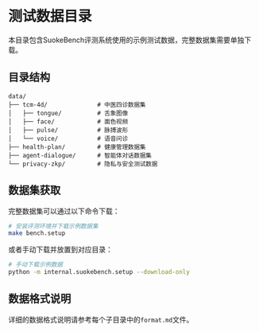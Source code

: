 # 测试数据目录

本目录包含SuokeBench评测系统使用的示例测试数据，完整数据集需要单独下载。

## 目录结构

```
data/
├── tcm-4d/              # 中医四诊数据集
│   ├── tongue/          # 舌象图像
│   ├── face/            # 面色视频
│   ├── pulse/           # 脉搏波形
│   └── voice/           # 语音问诊
├── health-plan/         # 健康管理数据集
├── agent-dialogue/      # 智能体对话数据集
└── privacy-zkp/         # 隐私与安全测试数据
```

## 数据集获取

完整数据集可以通过以下命令下载：

```bash
# 安装评测环境并下载示例数据集
make bench.setup
```

或者手动下载并放置到对应目录：

```bash
# 手动下载示例数据
python -m internal.suokebench.setup --download-only
```

## 数据格式说明

详细的数据格式说明请参考每个子目录中的`format.md`文件。 